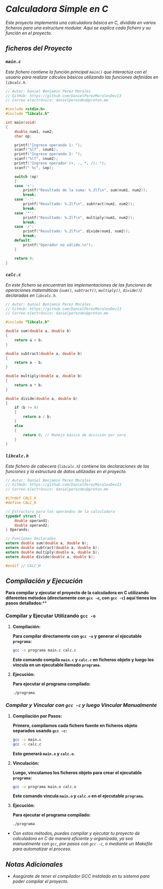 <!-- Autor: Daniel Benjamin Perez Morales -->
<!-- GitHub: https://github.com/DanielPerezMoralesDev13 -->
<!-- Correo electrónico: danielperezdev@proton.me -->

# ***Calculadora Simple en C***

*Este proyecto implementa una calculadora básica en C, dividida en varios ficheros para una estructura modular. Aquí se explica cada fichero y su función en el proyecto.*

## ***ficheros del Proyecto***

### ***`main.c`***

*Este fichero contiene la función principal `main()` que interactúa con el usuario para realizar cálculos básicos utilizando las funciones definidas en `libcalc.h`.*

```c
// Autor: Daniel Benjamin Perez Morales
// GitHub: https://github.com/DanielPerezMoralesDev13
// Correo electrónico: danielperezdev@proton.me

#include <stdio.h>
#include "libcalc.h"

int main(void)
{
    double num1, num2;
    char op;

    printf("Ingrese operando 1: ");
    scanf("%lf", &num1);
    printf("Ingrese operando 2: ");
    scanf("%lf", &num2);
    printf("Ingrese operador (+, -, *, /): ");
    scanf(" %c", &op);

    switch (op)
    {
    case '+':
        printf("Resultado de la suma: %.2lf\n", sum(num1, num2));
        break;
    case '-':
        printf("Resultado: %.2lf\n", subtract(num1, num2));
        break;
    case '*':
        printf("Resultado: %.2lf\n", multiply(num1, num2));
        break;
    case '/':
        printf("Resultado: %.2lf\n", divide(num1, num2));
        break;
    default:
        printf("Operador no válido.\n");
    }

    return 0;
}
```

### ***`calc.c`***

*En este fichero se encuentran las implementaciones de las funciones de operaciones matemáticas (`sum()`, `subtract()`, `multiply()`, `divide()`) declaradas en `libcalc.h`.*

```c
// Autor: Daniel Benjamin Perez Morales
// GitHub: https://github.com/DanielPerezMoralesDev13
// Correo electrónico: danielperezdev@proton.me

#include "libcalc.h"

double sum(double a, double b)
{
    return a + b;
}

double subtract(double a, double b)
{
    return a - b;
}

double multiply(double a, double b)
{
    return a * b;
}

double divide(double a, double b)
{
    if (b != 0)
    {
        return a / b;
    }
    else
    {
        return 0; // Manejo básico de división por cero
    }
}
```

### ***`libcalc.h`***

*Este fichero de cabecera (`libcalc.h`) contiene las declaraciones de las funciones y la estructura de datos utilizadas en el proyecto.*

```c
// Autor: Daniel Benjamin Perez Morales
// GitHub: https://github.com/DanielPerezMoralesDev13
// Correo electrónico: danielperezdev@proton.me

#ifndef CALC_H
#define CALC_H

// Estructura para los operandos de la calculadora
typedef struct {
    double operand1;
    double operand2;
} Operands;

// Funciones declaradas
extern double sum(double a, double b);
extern double subtract(double a, double b);
extern double multiply(double a, double b);
extern double divide(double a, double b);

#endif // CALC_H
```

## ***Compilación y Ejecución***

**Para compilar y ejecutar el proyecto de la calculadora en C utilizando diferentes métodos (directamente con `gcc -o`, con `gcc -c`) aquí tienes los pasos detallados:****

### **Compilar y Ejecutar Utilizando `gcc -o`**

1. **Compilación:**

   **Para compilar directamente con `gcc -o` y generar el ejecutable `programa`:**

   ```bash
   gcc -o programa main.c calc.c
   ```

   **Este comando compila `main.c` y `calc.c` en ficheros objeto y luego los vincula en un ejecutable llamado `programa`.**

2. **Ejecución:**

   **Para ejecutar el programa compilado:**

   ```bash
   ./programa
   ```

### ***Compilar y Vincular con `gcc -c` y luego Vincular Manualmente***

1. **Compilación por Pasos:**

   **Primero, compilamos cada fichero fuente en ficheros objeto separados usando `gcc -c`:**

   ```bash
   gcc -c main.c
   gcc -c calc.c
   ```

   **Esto generará `main.o` y `calc.o`.**

2. **Vinculación:**

   **Luego, vinculamos los ficheros objeto para crear el ejecutable `programa`:**

   ```bash
   gcc -o programa main.o calc.o
   ```

   **Este comando vincula `main.o` y `calc.o` en el ejecutable `programa`.**

3. **Ejecución:**

   **Para ejecutar el programa compilado:**

   ```bash
   ./programa
   ```

- *Con estos métodos, puedes compilar y ejecutar tu proyecto de calculadora en C de manera eficiente y organizada, ya sea manualmente con `gcc`, por pasos con `gcc -c`, o mediante un Makefile para automatizar el proceso.*

## ***Notas Adicionales***

- *Asegúrate de tener el compilador GCC instalado en tu sistema para poder compilar el proyecto.*
